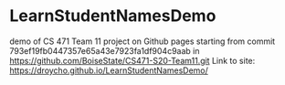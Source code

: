 # LearnStudentNamesDemo
demo of CS 471 Team 11 project on Github pages
starting from commit 793ef19fb0447357e65a43e7923fa1df904c9aab in https://github.com/BoiseState/CS471-S20-Team11.git
Link to site: https://droycho.github.io/LearnStudentNamesDemo/
